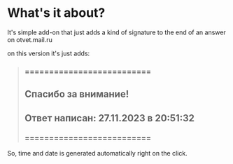 # What's it about?

It's simple add-on that just adds a kind of signature to the end of an answer on otvet.mail.ru

on this version it's just adds:

> ### ==========================
>
> ## Спасибо за внимание!
>
> ## Ответ написан: 27.11.2023 в 20:51:32
>
> ### ==========================

So, time and date is generated automatically right on the click.
